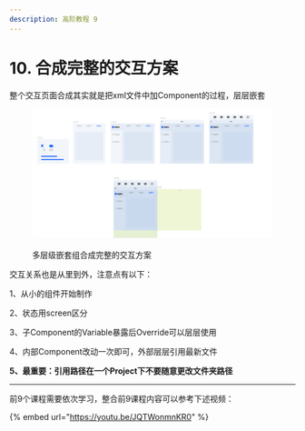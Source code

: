 ```yaml
---
description: 高阶教程 9
---
```


# 10. 合成完整的交互方案

整个交互页面合成其实就是把xml文件中加Component的过程，层层嵌套

<figure><img src="../.gitbook/assets/企业微信截图_1dec1cf1-4082-43fd-957b-de0bd61c9fca.png" alt=""><figcaption><p>多层级嵌套组合成完整的交互方案</p></figcaption></figure>

交互关系也是从里到外，注意点有以下：

1、从小的组件开始制作

2、状态用screen区分

3、子Component的Variable暴露后Override可以层层使用

4、内部Component改动一次即可，外部层层引用最新文件

**5、最重要：引用路径在一个Project下不要随意更改文件夹路径**

****

前9个课程需要依次学习，整合前9课程内容可以参考下述视频：

{% embed url="https://youtu.be/JQTWonmnKR0" %}





